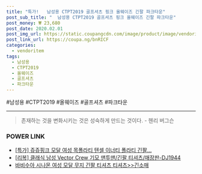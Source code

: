 ```yaml
--- 
title: "특가!   남성용 CTPT2019 골프셔츠 핑크 올웨이즈 긴팔 파크타운" 
post_sub_title: "  남성용 CTPT2019 골프셔츠 핑크 올웨이즈 긴팔 파크타운" 
post_money: ₩ 23,680 
post_date: 2020.02.01 
post_img_url: https://static.coupangcdn.com/image/product/image/vendoritem/2019/04/15/3583503254/d3da8ea4-9519-4780-9b75-4afc532ad4eb.jpg 
post_link_url: https://coupa.ng/bnRICF 
categories: 
  - vendoritem 
tags: 
  - 남성용 
  - CTPT2019 
  - 올웨이즈 
  - 골프셔츠 
  - 파크타운 
--- 
```

  #남성용 #CTPT2019 #올웨이즈 #골프셔츠 #파크타운 
<hr> 

> 존재하는 것을 변화시키는 것은 성숙하게 만드는 것이다. - 헨리 버그슨 


### POWER LINK

* <a href="https://blog.naver.com/sakai111/221790079049" target="_blank">[특가] 쥬쥬핑크 모달 여성 목폴라티 텐셀 이너티 폴라티 긴팔...</a>
* <a href="https://blog.naver.com/santokki14/221776851446" target="_blank">[리복] 클래식 남성 Vector Crew 기모 맨투맨/긴팔 티셔츠/매장판-DJ1944</a>
* <a href="https://blog.naver.com/sakai111/221777193317" target="_blank">바비수아 시나몬 여성 모달 무지 긴팔 티셔츠 티셔츠>>긴소매</a>

